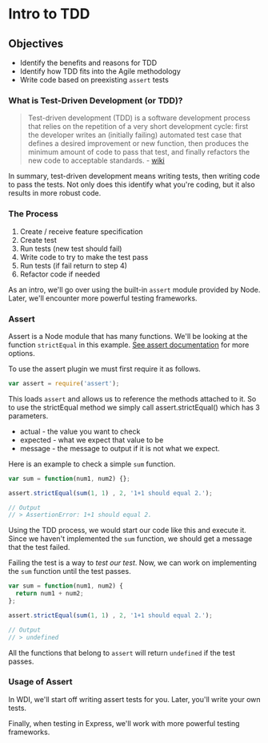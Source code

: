 # Intro to TDD

## Objectives

* Identify the benefits and reasons for TDD
* Identify how TDD fits into the Agile methodology
* Write code based on preexisting `assert` tests

### What is Test-Driven Development \(or TDD\)?

> Test-driven development \(TDD\) is a software development process that relies on the repetition of a very short development cycle: first the developer writes an \(initially failing\) automated test case that defines a desired improvement or new function, then produces the minimum amount of code to pass that test, and finally refactors the new code to acceptable standards. - [wiki](http://en.wikipedia.org/wiki/Test-driven_development)

In summary, test-driven development means writing tests, then writing code to pass the tests. Not only does this identify what you're coding, but it also results in more robust code.

### The Process

1. Create / receive feature specification
2. Create test
3. Run tests \(new test should fail\)
4. Write code to try to make the test pass
5. Run tests \(if fail return to step 4\)
6. Refactor code if needed

As an intro, we'll go over using the built-in `assert` module provided by Node. Later, we'll encounter more powerful testing frameworks.

### Assert

Assert is a Node module that has many functions. We'll be looking at the function `strictEqual` in this example. [See assert documentation](http://nodejs.org/api/assert.html) for more options.

To use the assert plugin we must first require it as follows.

```javascript
var assert = require('assert');
```

This loads `assert` and allows us to reference the methods attached to it. So to use the strictEqual method we simply call assert.strictEqual\(\) which has 3 parameters.

* actual - the value you want to check
* expected - what we expect that value to be
* message - the message to output if it is not what we expect.

Here is an example to check a simple `sum` function.

```javascript
var sum = function(num1, num2) {};

assert.strictEqual(sum(1, 1) , 2, '1+1 should equal 2.');

// Output
// > AssertionError: 1+1 should equal 2.
```

Using the TDD process, we would start our code like this and execute it. Since we haven't implemented the `sum` function, we should get a message that the test failed.

Failing the test is a way to _test our test_. Now, we can work on implementing the `sum` function until the test passes.

```javascript
var sum = function(num1, num2) {
  return num1 + num2;
};

assert.strictEqual(sum(1, 1) , 2, '1+1 should equal 2.');

// Output
// > undefined
```

All the functions that belong to `assert` will return `undefined` if the test passes.

### Usage of Assert

In WDI, we'll start off writing assert tests for you. Later, you'll write your own tests.

Finally, when testing in Express, we'll work with more powerful testing frameworks.

